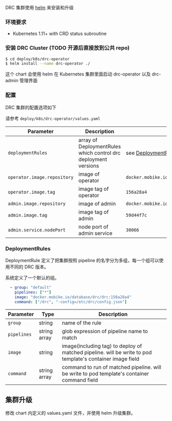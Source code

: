 DRC 集群使用 [helm](https://helm.sh/) 来安装和升级

### 环境要求
- Kubernetes 1.11+ with CRD status subroutine

### 安装 DRC Cluster (TODO 开源后直接放到公共 repo)
```bash
$ cd deploy/k8s/drc-operator
$ helm install --name drc-operator ./
```

这个 chart 会使用 helm 在 Kubernetes 集群里面启动 drc-operator 以及 drc-admin 管理界面


### 配置

DRC 集群的配置选项如下

请参考 `deploy/k8s/drc-operator/values.yaml`

Parameter | Description | Default
--- | --- | ---
`deploymentRules`| array of DeploymentRules which control drc deployment versions | see [DeploymentRules](#DeploymentRules)  
`operator.image.repository`| image of operator | `docker.mobike.io/database/drc/operator`
`operator.image.tag`| image tag of operator | `156a28a4`
`admin.image.repository`| image of admin | `docker.mobike.io/database/drc-admin`
`admin.image.tag`| image tag of admin | `59d44f7c`
`admin.service.nodePort`| node port of admin service | `30066`

### DeploymentRules

DeploymentRule 定义了把集群按照 pipeline 的名字分为多组，每一个组可以使用不同的 DRC 版本。

系统定义了一个默认的组。

```yaml
  - group: "default"
    pipelines: ["*"]
    image: "docker.mobike.io/database/drc/drc:156a28a4"
    command: ["/drc", "-config=/etc/drc/config.json"]
```


Parameter | Type | Description
--- | --- | ---
`group`| string | name of the rule
`pipelines`| string array | glob expression of pipeline name to match
`image` | string | image(including tag) to deploy of matched pipeline. will be write to pod template's container image field
`command` | string array| command to run of matched pipeline. will be write to pod template's container command field


## 集群升级

修改 chart 内定义的 values.yaml 文件，并使用 helm 升级集群。